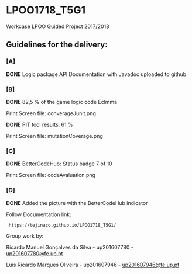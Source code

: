 # LPOO1718_T5G1
Workcase LPOO
Guided Project 2017/2018

## Guidelines for the delivery:


### [A] 

__DONE__ Logic package API Documentation with Javadoc uploaded to github

### [B]  

__DONE__ 82,5 % of the game logic code Eclmma 

Print Screen file: converageJunit.png

__DONE__ PIT tool results: 61 %

Print Screen file: mutationCoverage.png

### [C]  

__DONE__ BetterCodeHub: Status badge 7 of 10

Print Screen file: codeAvaluation.png

### [D] 

__DONE__ Added the picture with the BetterCodeHub indicator
 


Follow Documentation link:

 
     https://tejinaco.github.io/LPOO1718_T5G1/


Group work by:

Ricardo Manuel Gonçalves da Silva - up201607780 - up201607780@fe.up.pt 

Luís Ricardo Marques Oliveira - up201607946 - up201607946@fe.up.pt


